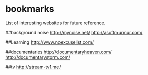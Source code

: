 # bookmarks
List of interesting websites for future reference.

##background noise
http://mynoise.net/
http://asoftmurmur.com/

##Learning
http://www.noexcuselist.com/

##documentaries
http://documentaryheaven.com/
http://documentarystorm.com/

##tv
http://stream-tv1.me/
